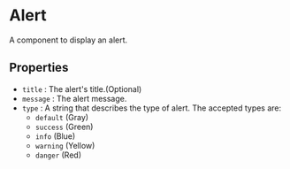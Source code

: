# Alert

A component to display an alert.

## Properties

* ` title ` : The alert's title.(Optional)
* ` message ` : The alert message.
* `type` : A string that describes the type of alert. The accepted types are:
  + ` default ` (Gray)
  + ` success ` (Green)
  + ` info ` (Blue)
  + ` warning ` (Yellow)
  + ` danger ` (Red)

